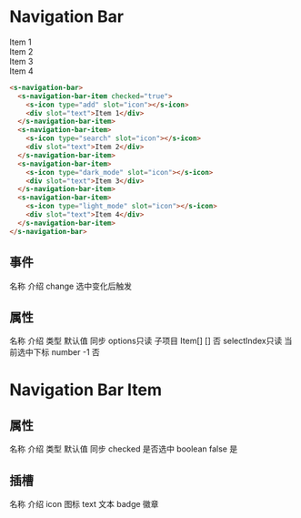 # Navigation Bar

<section>
  <s-navigation-bar>
    <s-navigation-bar-item checked="true">
      <s-icon type="add" slot="icon"></s-icon>
      <div slot="text">Item 1</div>
    </s-navigation-bar-item>
    <s-navigation-bar-item>
      <s-icon type="search" slot="icon"></s-icon>
      <div slot="text">Item 2</div>
    </s-navigation-bar-item>
    <s-navigation-bar-item>
      <s-icon type="dark_mode" slot="icon"></s-icon>
      <div slot="text">Item 3</div>
    </s-navigation-bar-item>
    <s-navigation-bar-item>
      <s-icon type="light_mode" slot="icon"></s-icon>
      <div slot="text">Item 4</div>
    </s-navigation-bar-item>
  </s-navigation-bar>
</section>

```html
<s-navigation-bar>
  <s-navigation-bar-item checked="true">
    <s-icon type="add" slot="icon"></s-icon>
    <div slot="text">Item 1</div>
  </s-navigation-bar-item>
  <s-navigation-bar-item>
    <s-icon type="search" slot="icon"></s-icon>
    <div slot="text">Item 2</div>
  </s-navigation-bar-item>
  <s-navigation-bar-item>
    <s-icon type="dark_mode" slot="icon"></s-icon>
    <div slot="text">Item 3</div>
  </s-navigation-bar-item>
  <s-navigation-bar-item>
    <s-icon type="light_mode" slot="icon"></s-icon>
    <div slot="text">Item 4</div>
  </s-navigation-bar-item>
</s-navigation-bar>
```

## 事件

<s-table>
  <s-thead>
    <s-tr>
      <s-th>名称</s-th>
      <s-th>介绍</s-th>
    </s-tr>
  </s-thead>
  <s-tbody>
    <s-tr>
      <s-td>change</s-td>
      <s-td>选中变化后触发</s-td>
    </s-tr>
  </s-tbody>
</s-table>

## 属性
<s-table>
  <s-thead>
    <s-tr>
      <s-th>名称</s-th>
      <s-th>介绍</s-th>
      <s-th class="min-content">类型</s-th>
      <s-th class="min-content">默认值</s-th>
      <s-th class="min-content">同步</s-th>
    </s-tr>
  </s-thead>
  <s-tbody>
    <s-tr>
      <s-td>options<span class="tag">只读</span></s-td>
      <s-td>子项目</s-td>
      <s-td>Item[]</s-td>
      <s-td>[]</s-td>
      <s-td>否</s-td>
    </s-tr>
    <s-tr>
      <s-td>selectIndex<span class="tag">只读</span></s-td>
      <s-td>当前选中下标</s-td>
      <s-td>number</s-td>
      <s-td>-1</s-td>
      <s-td>否</s-td>
    </s-tr>
  </s-tbody>
</s-table>

# Navigation Bar Item

## 属性
<s-table>
  <s-thead>
    <s-tr>
      <s-th>名称</s-th>
      <s-th>介绍</s-th>
      <s-th class="min-content">类型</s-th>
      <s-th class="min-content">默认值</s-th>
      <s-th class="min-content">同步</s-th>
    </s-tr>
  </s-thead>
  <s-tbody>
    <s-tr>
      <s-td>checked</s-td>
      <s-td>是否选中</s-td>
      <s-td>boolean</s-td>
      <s-td>false</s-td>
      <s-td>是</s-td>
    </s-tr>
  </s-tbody>
</s-table>

## 插槽
<s-table>
  <s-thead>
    <s-tr>
      <s-th>名称</s-th>
      <s-th>介绍</s-th>
    </s-tr>
  </s-thead>
  <s-tbody>
    <s-tr>
      <s-td>icon</s-td>
      <s-td>图标</s-td>
    </s-tr>
    <s-tr>
      <s-td>text</s-td>
      <s-td>文本</s-td>
    </s-tr>
    <s-tr>
      <s-td>badge</s-td>
      <s-td>徽章</s-td>
    </s-tr>
  </s-tbody>
</s-table>